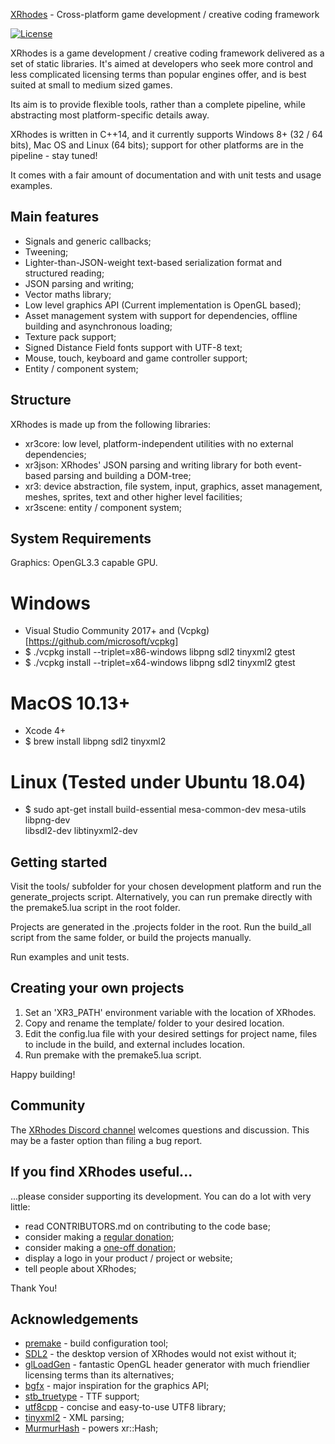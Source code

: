 [XRhodes](https://github.com/zyndor/xrhdoes) - Cross-platform game development / creative coding framework

[![License](https://img.shields.io/badge/license-BSD--2%20clause-blue.svg)](https://zyndor.github.io/xrhodes/license.html)

XRhodes is a game development / creative coding framework delivered as a set of static libraries. It's aimed at developers who seek more control and less complicated licensing terms than popular engines offer, and is best suited at small to medium sized games.

Its aim is to provide flexible tools, rather than a complete pipeline, while abstracting most platform-specific details away.

XRhodes is written in C++14, and it currently supports Windows 8+ (32 / 64 bits), Mac OS and Linux (64 bits); support for other platforms are in the pipeline - stay tuned!

It comes with a fair amount of documentation and with unit tests and usage examples.

Main features
-------------

* Signals and generic callbacks;
* Tweening;
* Lighter-than-JSON-weight text-based serialization format and structured reading;
* JSON parsing and writing;
* Vector maths library;
* Low level graphics API (Current implementation is OpenGL based);
* Asset management system with support for dependencies, offline building and asynchronous loading;
* Texture pack support;
* Signed Distance Field fonts support with UTF-8 text;
* Mouse, touch, keyboard and game controller support;
* Entity / component system;

Structure
---------

XRhodes is made up from the following libraries:

* xr3core: low level, platform-independent utilities with no external dependencies;
* xr3json: XRhodes' JSON parsing and writing library for both event-based parsing and building a DOM-tree;
* xr3: device abstraction, file system, input, graphics, asset management, meshes, sprites, text and other higher level facilities;
* xr3scene: entity / component system;

System Requirements
-------------------

Graphics: OpenGL3.3 capable GPU.


# Windows

- Visual Studio Community 2017+ and (Vcpkg)[https://github.com/microsoft/vcpkg]
- $ ./vcpkg install --triplet=x86-windows libpng sdl2 tinyxml2 gtest
- $ ./vcpkg install --triplet=x64-windows libpng sdl2 tinyxml2 gtest

# MacOS 10.13+

- Xcode 4+
- $ brew install libpng sdl2 tinyxml2

# Linux (Tested under Ubuntu 18.04)

- $ sudo apt-get install build-essential mesa-common-dev mesa-utils libpng-dev \
  libsdl2-dev libtinyxml2-dev

Getting started
---------------

Visit the tools/ subfolder for your chosen development platform and run the
generate_projects script. Alternatively, you can run premake directly with the
premake5.lua script in the root folder.

Projects are generated in the .projects folder in the root. Run the build_all
script from the same folder, or build the projects manually.

Run examples and unit tests.

Creating your own projects
--------------------------

1. Set an 'XR3_PATH' environment variable with the location of XRhodes.
2. Copy and rename the template/ folder to your desired location.
3. Edit the config.lua file with your desired settings for project name, files
  to include in the build, and external includes location.
4. Run premake with the premake5.lua script.

Happy building!

Community
---------

The [XRhodes Discord channel](https://discord.gg/kCQ9NQ6) welcomes questions and
discussion. This may be a faster option than filing a bug report.

If you find XRhodes useful...
-----------------------------

...please consider supporting its development. You can do a lot with very little:

* read CONTRIBUTORS.md on contributing to the code base;
* consider making a [regular donation](https://patreon.com/zyndor);
* consider making a [one-off donation](https://paypal.me/zyndor);
* display a logo in your product / project or website;
* tell people about XRhodes;

Thank You!

Acknowledgements
----------------

* [premake](http://industriousone.com/premake) - build configuration tool;
* [SDL2](https://www.libsdl.org/) - the desktop version of XRhodes would not exist without it;
* [glLoadGen](https://bitbucket.org/alfonse/glloadgen/wiki/Home) - fantastic OpenGL header generator with much friendlier licensing terms than its alternatives;
* [bgfx](https://github.com/bkaradzic/bgfx) - major inspiration for the graphics API;
* [stb_truetype](https://github.com/nothings/stb/blob/master/stb_truetype.h) - TTF support;
* [utf8cpp](http://utfcpp.sourceforge.net/) - concise and easy-to-use UTF8 library;
* [tinyxml2](http://www.grinninglizard.com/tinyxml2/) - XML parsing;
* [MurmurHash](https://github.com/aappleby/smhasher) - powers xr::Hash;
